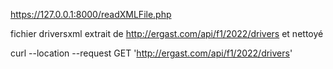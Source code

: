 https://127.0.0.1:8000/readXMLFile.php

fichier driversxml extrait de http://ergast.com/api/f1/2022/drivers et nettoyé

curl --location --request GET 'http://ergast.com/api/f1/2022/drivers'
